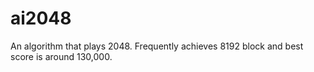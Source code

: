 # ai2048
An algorithm that plays 2048. Frequently achieves 8192 block and best score is around 130,000.
